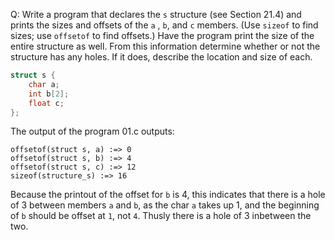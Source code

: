 Q: Write a program that declares the `s` structure (see Section 21.4) and prints
the sizes and offsets of the `a` , `b`, and `c` members. (Use `sizeof` to find
sizes; use `offsetof` to find offsets.) Have the program print the size of the
entire structure as well. From this information determine whether or not the
structure has any holes. If it does, describe the location and size of each.

```c
struct s {
    char a;
    int b[2];
    float c;
};
```

The output of the program 01.c outputs:

```
offsetof(struct s, a) :=> 0
offsetof(struct s, b) :=> 4
offsetof(struct s, c) :=> 12
sizeof(structure_s) :=> 16
```

Because the printout of the offset for `b` is 4, this indicates that there is a
hole of 3 between members `a` and `b`, as the char `a` takes up 1, and the
beginning of `b` should be offset at `1`, not `4`. Thusly there is a hole of 3
inbetween the two.
